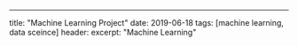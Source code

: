 ___
title: "Machine Learning Project"
date: 2019-06-18
tags: [machine learning, data sceince]
header: 
	excerpt: "Machine Learning"


